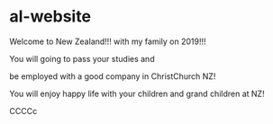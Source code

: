 # al-website

Welcome to New Zealand!!! with my family on 2019!!!

You will going to pass your studies and 

be employed with a good company in ChristChurch NZ!

You will enjoy happy life with your children and grand children at NZ!

CCCCc